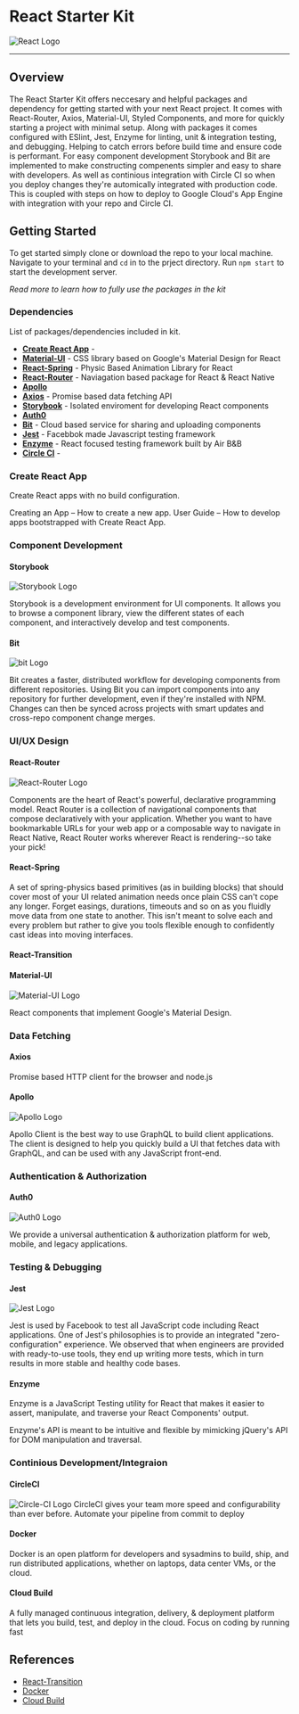# React Starter Kit
![React Logo](./assets/react-logo.png)
***

## Overview
The React Starter Kit offers neccesary and helpful packages and dependency for getting started with your next React project.
It comes with React-Router, Axios, Material-UI, Styled Components, and more for quickly starting a project with minimal setup. Along with packages it comes configured with ESlint, Jest, Enzyme for linting, unit & integration testing, and debugging. Helping to catch errors before build time and ensure code is performant. For easy component development Storybook and Bit are implemented to make constructing compenents simpler and easy to share with developers. As well as continious integration with Circle CI so when you deploy changes they're automically integrated with production code. This is coupled with steps on how to deploy to Google Cloud's App Engine with integration with your repo and Circle CI. 

## Getting Started
To get started simply clone or download the repo to your local machine. Navigate to your terminal and `cd` in to the prject directory. Run `npm start` to start the development server.

*Read more to learn how to fully use the packages in the kit*

### Dependencies
List of packages/dependencies included in kit.

* [**Create React App**](https://github.com/facebook/create-react-app) -
* [**Material-UI**](https://material-ui.com/) - CSS library based on Google's Material Design for React
* [**React-Spring**](https://github.com/drcmda/react-spring) - Physic Based Animation Library for React
* [**React-Router**](https://reacttraining.com/react-router/web/guides/philosophy) - Naviagation based package for React & React Native
* [**Apollo**](https://www.apollographql.com/docs/react/)
* [**Axios**](https://github.com/axios/axios) - Promise based data fetching API
* [**Storybook**](https://storybook.js.org/) - Isolated enviroment for developing React components
* [**Auth0**](https://auth0.com/)
* [**Bit**](https://bitsrc.io/) - Cloud based service for sharing and uploading components
* [**Jest**](https://jestjs.io/) - Facebbok made Javascript testing framework
* [**Enzyme**](https://airbnb.io/enzyme/) - React focused testing framework built by Air B&B
* [**Circle CI**](https://circleci.com/product/) - 

### Create React App
Create React apps with no build configuration.

Creating an App – How to create a new app.
User Guide – How to develop apps bootstrapped with Create React App.
### Component Development

#### Storybook
![Storybook Logo](./assets/storybook.png)

Storybook is a development environment for UI components. It allows you to browse a component library, view the different states of each component, and interactively develop and test components.

#### Bit
![bit Logo](./assets/bit.png)

Bit creates a faster, distributed workflow for developing components from different repositories. Using Bit you can import components into any repository for further development, even if they're installed with NPM. Changes can then be synced across projects with smart updates and cross-repo component change merges.

### UI/UX Design

#### React-Router
![React-Router Logo](./assets/react-router.png)

Components are the heart of React's powerful, declarative programming model. React Router is a collection of navigational components that compose declaratively with your application. Whether you want to have bookmarkable URLs for your web app or a composable way to navigate in React Native, React Router works wherever React is rendering--so take your pick!
#### React-Spring
A set of spring-physics based primitives (as in building blocks) that should cover most of your UI related animation needs once plain CSS can't cope any longer. Forget easings, durations, timeouts and so on as you fluidly move data from one state to another. This isn't meant to solve each and every problem but rather to give you tools flexible enough to confidently cast ideas into moving interfaces.
#### React-Transition
#### Material-UI
![Material-UI Logo](./assets/material-ui.png)

React components that implement Google's Material Design.
### Data Fetching

#### Axios

Promise based HTTP client for the browser and node.js

#### Apollo
![Apollo Logo](./assets/apollo.png)

Apollo Client is the best way to use GraphQL to build client applications. The client is designed to help you quickly build a UI that fetches data with GraphQL, and can be used with any JavaScript front-end.

### Authentication & Authorization

#### Auth0
![Auth0 Logo](./assets/auth0.png)

We provide a universal authentication & authorization platform for web, mobile, and legacy applications.

### Testing & Debugging

#### Jest
![Jest Logo](./assets/jest.png)

Jest is used by Facebook to test all JavaScript code including React applications. One of Jest's philosophies is to provide an integrated "zero-configuration" experience. We observed that when engineers are provided with ready-to-use tools, they end up writing more tests, which in turn results in more stable and healthy code bases.

#### Enzyme
Enzyme is a JavaScript Testing utility for React that makes it easier to assert, manipulate, and traverse your React Components' output.

Enzyme's API is meant to be intuitive and flexible by mimicking jQuery's API for DOM manipulation and traversal.

### Continious Development/Integraion

#### CircleCI
![Circle-CI Logo](./assets/circleci.png)
CircleCI gives your team more speed and configurability than ever before. Automate your pipeline from commit to deploy

#### Docker
Docker is an open platform for developers and sysadmins to build, ship, and run distributed applications, whether on laptops, data center VMs, or the cloud.

#### Cloud Build
A fully managed continuous integration, delivery, & deployment platform that lets you build, test, and deploy in the cloud. Focus on coding by running fast

## References


* [React-Transition](http://github.com)
* [Docker](https://www.docker.com/)
* [Cloud Build](https://cloud.google.com/cloud-build/)

